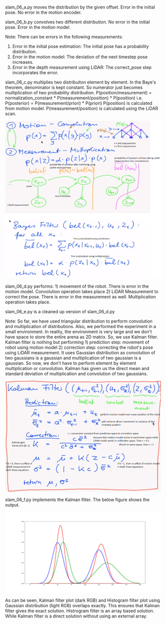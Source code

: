slam_06_a.py moves the distribution by the given offset. Error in the initial pose. No error in the motion encoder.

slam_06_b.py convolves two different distribution. No error in the initial pose. Error in the motion model.

Note: There can be errors in the following measurements:
1) Error in the initial pose estimation: The initial pose has a probability distribution.
2) Error in the motion model: The deviation of the next timestep pose increases.
3) Error in the depth measurement using LiDAR: The correct_pose step incorporates the error.

slam_06_c.py multiplies two distribuiton element by element. In the Baye's theorem, denominator is kept constant. So numerator just becomes multiplication of two probability distribution. P(position/measurement) = normalization_constant * P(measurement/position) * P(position) i.e. P(posterior) = P(measurement/priori) * P(priori)
P(position) is calculated from motion model.
P(measurement/position) is calculated using the LiDAR scan.

![Alt text](./Assets/BayeFilterExplanation.png "Baye's Filter")

slam_06_d.py performs: 1) movement of the robot. There is error in the motion model. Convolution operation takes place 2) LiDAR Measurement to correct the pose. There is error in the measurement as well. Multiplication operation takes place.

slam_06_e.py is a cleaned up version of slam_06_d.py

Note: So far, we have used triangular distribution to perform convolution and multiplication of distributions. Also, we performed the experiment in a small environment. In reality, the environment is very large and we don't have space to store the entire arena as 2D matrix. So, we use Kalman filter.
Kalman filter is nothing but performing 1) prediction step: movement of robot using motion model 2) correction step: correcting the robot's pose using LiDAR measurement. It uses Gaussian distribution as convolution of two gaussians is a gaussian and multiplication of two gaussian is a gaussian. So now, we don't have to perform element by element multiplication or convolution. Kalman has given us the direct mean and standard deviation of multiplication and convolution of two gaussians.

![Alt text](./Assets/KalmanFilterExplanation.png "Kalman Filter")

slam_06_f.py implements the Kalman filter. The below figure shows the output.

![Alt text](./Assets/Output.png "Output")

As can be seen, Kalman filter plot (dark RGB) and Histogram filter plot using Gaussian distribution (light RGB) overlaps exactly. This ensures that Kalman filter gives the exact solution. Histrogram filter is an array based solution. While Kalman filter is a direct solution without using an external array.